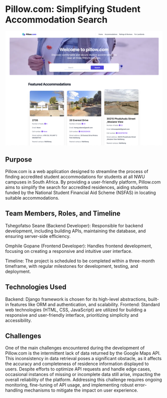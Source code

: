 # Pillow.com: Simplifying Student Accommodation Search


![Hompage screenshot](home.png)

## Purpose
Pillow.com is a web application designed to streamline the process of finding accredited student accommodations for students at all NWU campuses in South Africa. By providing a user-friendly platform, Pillow.com aims to simplify the search for accredited residences, aiding students funded by the National Student Financial Aid Scheme (NSFAS) in locating suitable accommodations.

## Team Members, Roles, and Timeline
Tshegofatso Seane (Backend Developer): Responsible for backend development, including building APIs, maintaining the database, and ensuring server-side efficiency.

Omphile Gopane (Frontend Developer): Handles frontend development, focusing on creating a responsive and intuitive user interface.

Timeline: The project is scheduled to be completed within a three-month timeframe, with regular milestones for development, testing, and deployment.

## Technologies Used
Backend: Django framework is chosen for its high-level abstractions, built-in features like ORM and authentication, and scalability.
Frontend: Standard web technologies (HTML, CSS, JavaScript) are utilized for building a responsive and user-friendly interface, prioritizing simplicity and accessibility.

## Challenges
One of the main challenges encountered during the development of Pillow.com is the intermittent lack of data returned by the Google Maps API. This inconsistency in data retrieval poses a significant obstacle, as it affects the accuracy and completeness of residence information displayed to users. Despite efforts to optimize API requests and handle edge cases, occasional instances of missing or incomplete data still arise, impacting the overall reliability of the platform. Addressing this challenge requires ongoing monitoring, fine-tuning of API usage, and implementing robust error-handling mechanisms to mitigate the impact on user experience.

